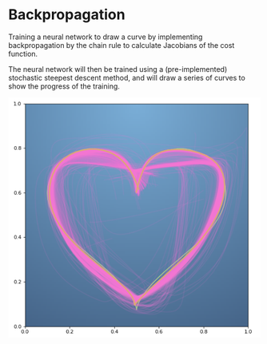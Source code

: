 # Backpropagation
Training a neural network to draw a curve by implementing backpropagation by the chain rule to calculate Jacobians of the cost function.

The neural network will then be trained using a (pre-implemented) stochastic steepest descent method, and will draw a series of curves to show the progress of the training.

![alt text](images/CurveFit.png)
